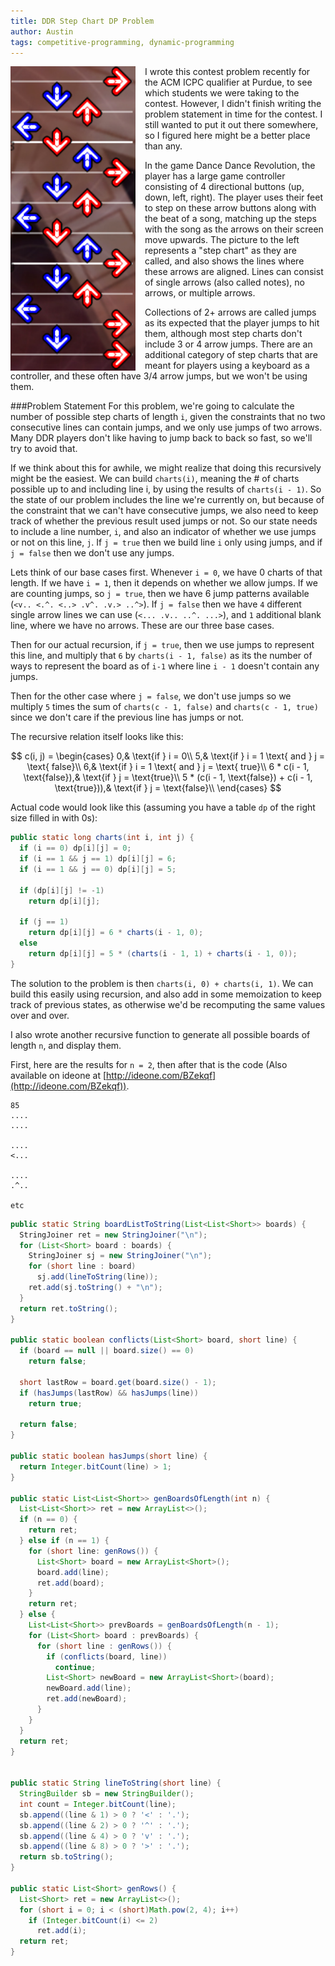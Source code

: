 ```yaml
---
title: DDR Step Chart DP Problem
author: Austin
tags: competitive-programming, dynamic-programming
---
```


<img src="/assets/images/ddr-chart.jpg" alt="Drawing" style="width: 200px; float: left;margin-right: 15px;"/>

I wrote this contest problem recently for the ACM ICPC qualifier at Purdue, to see which students we were taking to the contest. However, I didn't finish writing the problem statement in time for the contest. I still wanted to put it out there somewhere, so I figured here might be a better place than any.

In the game Dance Dance Revolution, the player has a large game controller consisting of 4 directional buttons (up, down, left, right). The player uses their feet to step on these arrow buttons along with the beat of a song, matching up the steps with the song as the arrows on their screen move upwards. The picture to the left represents a "step chart" as they are called, and also shows the lines where these arrows are aligned. Lines can consist of single arrows (also called notes), no arrows, or multiple arrows. 

Collections of 2+ arrows are called jumps as its expected that the player jumps to hit them, although most step charts don't include 3 or 4 arrow jumps. There are an additional category of step charts that are meant for players using a keyboard as a controller, and these often have 3/4 arrow jumps, but we won't be using them.

###Problem Statement
For this problem, we're going to calculate the number of possible step charts of length `i`, given the constraints that no two consecutive lines can contain jumps, and we only use jumps of two arrows. Many DDR players don't like having to jump back to back so fast, so we'll try to avoid that.

If we think about this for awhile, we might realize that doing this recursively might be the easiest. We can build `charts(i)`, meaning the # of charts possible up to and including line i, by using the results of `charts(i - 1)`. So the state of our problem includes the line we're currently on, but because of the constraint that we can't have consecutive jumps, we also need to keep track of whether the previous result used jumps or not. So our state needs to include a line number, `i`, and also an indicator of whether we use jumps or not on this line, `j`. If `j = true` then we build line `i` only using jumps, and if `j = false` then we don't use any jumps.

Lets think of our base cases first. Whenever `i = 0`, we have 0 charts of that length. If we have `i = 1`, then it depends on whether we allow jumps. If we are counting jumps, so `j = true`, then we have 6 jump patterns available (`<v.. <.^. <..> .v^. .v.> ..^>`). If `j = false` then we have `4` different single arrow lines we can use (`<... .v.. ..^. ...>`), and `1` additional blank line, where we have no arrows. These are our three base cases.

Then for our actual recursion, if `j = true`, then we use jumps to represent this line, and multiply that `6` by `charts(i - 1, false)` as its the number of ways to represent the board as of `i-1` where line `i - 1` doesn't contain any jumps. 

Then for the other case where `j = false`, we don't use jumps so we multiply `5` times the sum of `charts(c - 1, false)` and `charts(c - 1, true)` since we don't care if the previous line has jumps or not.

The recursive relation itself looks like this:

$$
c(i, j) = 
\begin{cases}
    0,& \text{if } i = 0\\
    5,& \text{if } i = 1 \text{ and } j = \text{ false}\\
    6,& \text{if } i = 1 \text{ and } j = \text{ true}\\
    6 * c(i - 1, \text{false}),& \text{if } j = \text{true}\\
    5 * (c(i - 1, \text{false}) + c(i - 1, \text{true})),& \text{if } j = \text{false}\\
\end{cases}
$$

Actual code would look like this (assuming you have a table `dp` of the right size filled in with 0s):
```java
public static long charts(int i, int j) {
  if (i == 0) dp[i][j] = 0;
  if (i == 1 && j == 1) dp[i][j] = 6;
  if (i == 1 && j == 0) dp[i][j] = 5;

  if (dp[i][j] != -1) 
    return dp[i][j];

  if (j == 1)
    return dp[i][j] = 6 * charts(i - 1, 0);
  else
    return dp[i][j] = 5 * (charts(i - 1, 1) + charts(i - 1, 0));
}


```

The solution to the problem is then `charts(i, 0) + charts(i, 1)`. We can build this easily using recursion, and also add in some memoization to keep track of previous states, as otherwise we'd be recomputing the same values over and over. 

I also wrote another recursive function to generate all possible boards of length `n`, and display them.

First, here are the results for `n = 2`, then after that is the code (Also available on ideone at [http://ideone.com/BZekqf](http://ideone.com/BZekqf)).
```
85
....
....

....
<...

....
.^..

etc
```

```java
public static String boardListToString(List<List<Short>> boards) {
  StringJoiner ret = new StringJoiner("\n");
  for (List<Short> board : boards) {
    StringJoiner sj = new StringJoiner("\n");
    for (short line : board)
      sj.add(lineToString(line));
    ret.add(sj.toString() + "\n");
  }
  return ret.toString();
}

public static boolean conflicts(List<Short> board, short line) {
  if (board == null || board.size() == 0)
    return false;

  short lastRow = board.get(board.size() - 1);
  if (hasJumps(lastRow) && hasJumps(line))
    return true;

  return false;
}

public static boolean hasJumps(short line) {
  return Integer.bitCount(line) > 1;
}

public static List<List<Short>> genBoardsOfLength(int n) {
  List<List<Short>> ret = new ArrayList<>();
  if (n == 0) {
    return ret;
  } else if (n == 1) {
    for (short line: genRows()) {
      List<Short> board = new ArrayList<Short>();
      board.add(line);
      ret.add(board);
    }
    return ret;
  } else {
    List<List<Short>> prevBoards = genBoardsOfLength(n - 1);
    for (List<Short> board : prevBoards) {
      for (short line : genRows()) {
        if (conflicts(board, line))
          continue;
        List<Short> newBoard = new ArrayList<Short>(board);
        newBoard.add(line);
        ret.add(newBoard);
      }
    }
  }
  return ret;
}


public static String lineToString(short line) {
  StringBuilder sb = new StringBuilder();
  int count = Integer.bitCount(line);
  sb.append((line & 1) > 0 ? '<' : '.');
  sb.append((line & 2) > 0 ? '^' : '.');
  sb.append((line & 4) > 0 ? 'v' : '.');
  sb.append((line & 8) > 0 ? '>' : '.');
  return sb.toString();
}

public static List<Short> genRows() {
  List<Short> ret = new ArrayList<>();
  for (short i = 0; i < (short)Math.pow(2, 4); i++)
    if (Integer.bitCount(i) <= 2)
      ret.add(i);
  return ret;
}
```
